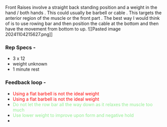 
Front Raises involve a straight back standing position and a weight in the hand / both hands . This could usually be barbell or cable . This targets the anterior  region of the  muscle or the front part .  The best way I would think of is to use rowing bar and then position the cable at the bottom and then have the movement from bottom to up. 
![[Pasted image 20241104215627.png]]


### Rep Specs - 
- 3 x 12 
- weight unknown 
- 1 minute rest 

### Feedback loop - 
- <span style="color:red" > Using a flat barbell is not the ideal weight  </span>
- <span style="color:red" > Using a flat barbell is not the ideal weight  </span>
- <span style="color:lightgreen" > Do not let the row bar all the way down as it relaxes the muscle too much  </span>
- <span style="color:lightgreen" > Use lower weight to improve upon form and negative hold </span>
- 